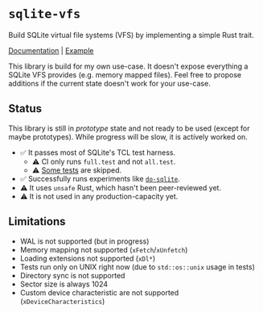 # `sqlite-vfs`

Build SQLite virtual file systems (VFS) by implementing a simple Rust trait.

[Documentation](https://docs.rs/sqlite-vfs) | [Example](https://github.com/rkusa/wasm-sqlite/blob/main/wasm/src/vfs.rs)

This library is build for my own use-case. It doesn't expose everything a SQLite VFS provides (e.g. memory mapped files). Feel free to propose additions if the current state doesn't work for your use-case.

## Status

This library is still in _prototype_ state and not ready to be used (except for maybe prototypes). While progress will be slow, it is actively worked on.

- ✅ It passes most of SQLite's TCL test harness.
  - ⚠️ CI only runs `full.test` and not `all.test`.
  - ⚠️ [Some tests](./test-vfs/patch.sh) are skipped.
- ✅ Successfully runs experiments like [`do-sqlite`](https://github.com/rkusa/do-sqlite).
- ⚠️ It uses `unsafe` Rust, which hasn't been peer-reviewed yet.
- ⚠️ It is not used in any production-capacity yet.

## Limitations

- WAL is not supported (but in progress)
- Memory mapping not supported (`xFetch`/`xUnfetch`)
- Loading extensions not supported (`xDl*`)
- Tests run only on UNIX right now (due to `std::os::unix` usage in tests)
- Directory sync is not supported
- Sector size is always 1024
- Custom device characteristic are not supported (`xDeviceCharacteristics`)

